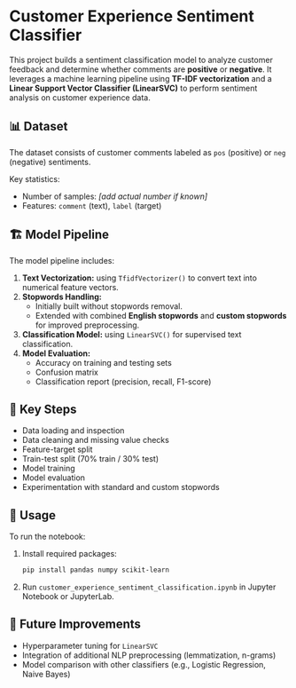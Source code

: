 
# Customer Experience Sentiment Classifier

This project builds a sentiment classification model to analyze customer feedback and determine whether comments are **positive** or **negative**. It leverages a machine learning pipeline using **TF-IDF vectorization** and a **Linear Support Vector Classifier (LinearSVC)** to perform sentiment analysis on customer experience data.

## 📊 Dataset

The dataset consists of customer comments labeled as `pos` (positive) or `neg` (negative) sentiments. 

Key statistics:
- Number of samples: *[add actual number if known]*
- Features: `comment` (text), `label` (target)

## 🏗️ Model Pipeline

The model pipeline includes:

1. **Text Vectorization:** using `TfidfVectorizer()` to convert text into numerical feature vectors.
2. **Stopwords Handling:**
   - Initially built without stopwords removal.
   - Extended with combined **English stopwords** and **custom stopwords** for improved preprocessing.
3. **Classification Model:** using `LinearSVC()` for supervised text classification.
4. **Model Evaluation:**
   - Accuracy on training and testing sets
   - Confusion matrix
   - Classification report (precision, recall, F1-score)

## 🚀 Key Steps

- Data loading and inspection
- Data cleaning and missing value checks
- Feature-target split
- Train-test split (70% train / 30% test)
- Model training
- Model evaluation
- Experimentation with standard and custom stopwords

## 📝 Usage

To run the notebook:

1. Install required packages:
   ```bash
   pip install pandas numpy scikit-learn
   ```
2. Run `customer_experience_sentiment_classification.ipynb` in Jupyter Notebook or JupyterLab.


## 🔬 Future Improvements

- Hyperparameter tuning for `LinearSVC`
- Integration of additional NLP preprocessing (lemmatization, n-grams)
- Model comparison with other classifiers (e.g., Logistic Regression, Naive Bayes)


